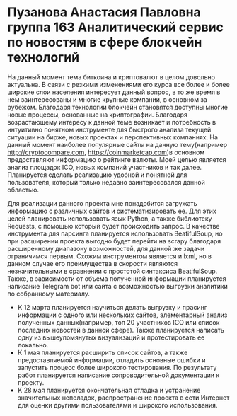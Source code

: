 # Пузанова Анастасия Павловна группа 163 Аналитический сервис по новостям в сфере блокчейн технологий 
На данный момент тема биткоина и криптовалют в целом довольно актуальна. В связи с резкими изменениями его курса все более и более широкие слои населения интересует данный вопрос, в то же время в нем заинтересованы и многие крупные компании, в основном за рубежом. Благодаря технологии блокчейн становятся доступны многие новые процессы, основанные на криптографии.
Благодаря возрастающему интересу к данной теме возникает и потребность в интуитивно понятном инструменте для быстрого анализа текущей ситуации на бирже, новых проектах и перспективных компаниях. На данный момент наиболее популярные сайты на данную тему(например http://cryptocompare.com, https://coinmarketcap.com)в основном предоставляют информацию о рейтинге валюты. Моей целью является анализ площадок ICO, новых компаний участников и так далее. Планируется сделать реализацию удобной и понятной для пользователя, который только недавно заинтересовался данной областью. <br/>

Для реализации данного проекта мне понадобится загружать информацию с различных сайтов и систематизировать ее. Для этих целей планировать использовать язык Python, а также библиотеку Requests, с помощью который будет происходить запрос. В качестве инструмента для парсинга планируется использовать BeatifulSoup, но при расширении проекта выгодно будет перейти на scrapy благодаря расширенному диапазону возможностей, для данной же задачи ограничимся первым. Схожим инструментом является и lxml, но в данном случае его преимущества в скорости являются незначительными в сравнении с простотой синтаксиса BeatifulSoup. Также, в зависимости от объема полученной информации планируется написание Telegram bot или сайта с возможностью выгрузки аналитики по собранному материалу.<br/>

* К 12 марта планируется научиться делать выгрузку и прасинг информации с одного или нескольких сайтов, элементарный анализ полученных данных(например, топ 20 участников ICO или список последних новостей в данной сфере). Также планируется написать одну из вышеупомянутых визуализаций и протестировать ее локально.
* К 1 мая планируется расширить список сайтов, а также предоставляемой информации, отладить основные ошибки и запустить процесс более широкого тестирования. По результату работ планируется написание сопроводительной документации к проекту.
* К 28 мая планируется окончательная отладка и устранение значительных неполадок, распространение проекта в сети Интернет для оценки другими пользователями и широкого использования.
